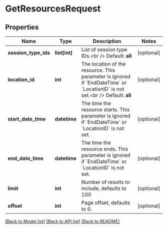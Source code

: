 # GetResourcesRequest

## Properties
Name | Type | Description | Notes
------------ | ------------- | ------------- | -------------
**session_type_ids** | **list[int]** | List of session type IDs.&lt;br /&gt;  Default: **all** | [optional] 
**location_id** | **int** | The location of the resource. This parameter is ignored if &#x60;EndDateTime&#x60; or &#x60;LocationID&#x60; is not set.&lt;br /&gt;  Default: **all** | [optional] 
**start_date_time** | **datetime** | The time the resource starts. This parameter is ignored if &#x60;EndDateTime&#x60; or &#x60;LocationID&#x60; is not set. | [optional] 
**end_date_time** | **datetime** | The time the resource ends. This parameter is ignored if &#x60;EndDateTime&#x60; or &#x60;LocationID&#x60; is not set. | [optional] 
**limit** | **int** | Number of results to include, defaults to 100 | [optional] 
**offset** | **int** | Page offset, defaults to 0. | [optional] 

[[Back to Model list]](../README.md#documentation-for-models) [[Back to API list]](../README.md#documentation-for-api-endpoints) [[Back to README]](../README.md)


